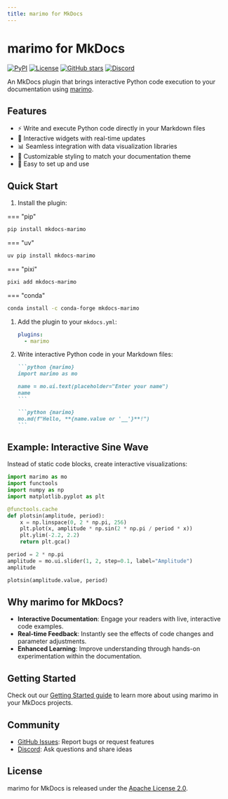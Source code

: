 ```yaml
---
title: marimo for MkDocs
---
```


# marimo for MkDocs

[![PyPI](https://img.shields.io/pypi/v/mkdocs-marimo.svg)](https://pypi.org/project/mkdocs-marimo/)
[![License](https://img.shields.io/github/license/marimo-team/mkdocs-marimo)](https://github.com/marimo-team/mkdocs-marimo/blob/main/LICENSE)
[![GitHub stars](https://img.shields.io/github/stars/marimo-team/mkdocs-marimo.svg)](https://github.com/marimo-team/mkdocs-marimo)
[![Discord](https://img.shields.io/badge/Discord-%235865F2.svg?logo=discord&logoColor=white)](https://marimo.io/discord)

<!-- [![Conda](https://img.shields.io/conda/v/conda-forge/mkdocs-marimo.svg)](https://anaconda.org/conda-forge/mkdocs-marimo) -->

An MkDocs plugin that brings interactive Python code execution to your documentation using [marimo](https://github.com/marimo-team/marimo).

## Features

- ⚡️ Write and execute Python code directly in your Markdown files
- 🔄 Interactive widgets with real-time updates
- 📊 Seamless integration with data visualization libraries
- 🎨 Customizable styling to match your documentation theme
- 🚀 Easy to set up and use

## Quick Start

1. Install the plugin:

=== "pip"

```bash
pip install mkdocs-marimo
```

=== "uv"

```bash
uv pip install mkdocs-marimo
```

=== "pixi"

```bash
pixi add mkdocs-marimo
```

=== "conda"

```bash
conda install -c conda-forge mkdocs-marimo
```

1. Add the plugin to your `mkdocs.yml`:

   ```yaml
   plugins:
     - marimo
   ```

2. Write interactive Python code in your Markdown files:

   ````markdown
   ```python {marimo}
   import marimo as mo

   name = mo.ui.text(placeholder="Enter your name")
   name
   ```

   ```python {marimo}
   mo.md(f"Hello, **{name.value or '__'}**!")
   ```
   ````

## Example: Interactive Sine Wave

Instead of static code blocks, create interactive visualizations:

```python {marimo}
import marimo as mo
import functools
import numpy as np
import matplotlib.pyplot as plt

@functools.cache
def plotsin(amplitude, period):
    x = np.linspace(0, 2 * np.pi, 256)
    plt.plot(x, amplitude * np.sin(2 * np.pi / period * x))
    plt.ylim(-2.2, 2.2)
    return plt.gca()

period = 2 * np.pi
amplitude = mo.ui.slider(1, 2, step=0.1, label="Amplitude")
amplitude
```

```python {marimo}
plotsin(amplitude.value, period)
```

## Why marimo for MkDocs?

- **Interactive Documentation**: Engage your readers with live, interactive code examples.
- **Real-time Feedback**: Instantly see the effects of code changes and parameter adjustments.
- **Enhanced Learning**: Improve understanding through hands-on experimentation within the documentation.

## Getting Started

Check out our [Getting Started guide](getting-started/index.md) to learn more about using marimo in your MkDocs projects.

## Community

- [GitHub Issues](https://github.com/marimo-team/mkdocs-marimo/issues): Report bugs or request features
- [Discord](https://marimo.io/discord): Ask questions and share ideas

## License

marimo for MkDocs is released under the [Apache License 2.0](https://github.com/marimo-team/mkdocs-marimo/blob/main/LICENSE).
